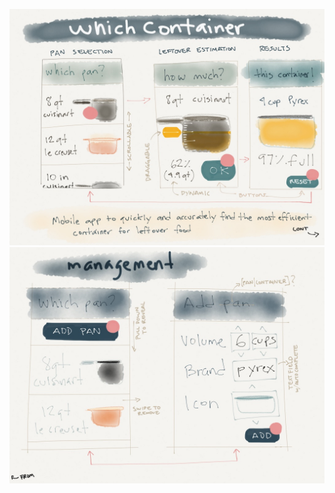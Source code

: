 ![WhichContainer Design 1 of 2](https://github.com/aornelas/WhichContainer/raw/master/whichcontainer_design_1.jpg)
![WhichContainer Design 2 of 2](https://github.com/aornelas/WhichContainer/raw/master/whichcontainer_design_2.jpg)
